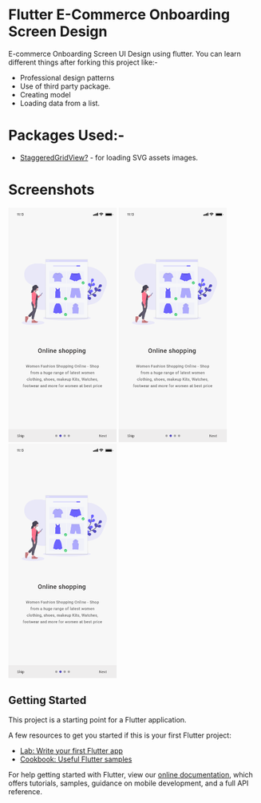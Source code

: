# Flutter E-Commerce Onboarding Screen Design

E-commerce Onboarding Screen UI Design using flutter. You can learn different things after forking this project like:-
  - Professional design patterns
  - Use of third party package.
  - Creating model
  - Loading data from a list.


# Packages Used:-
  - [StaggeredGridView?](https://pub.dev/packages/flutter_staggered_grid_view) - for loading SVG assets images.


# Screenshots
<img src="/screenshots/screenshot1.png" height="470" >  <img src="/screenshots/screenshot1.png" height="470" >  <img src="/screenshots/screenshot1.png" height="470" >

## Getting Started

This project is a starting point for a Flutter application.

A few resources to get you started if this is your first Flutter project:

- [Lab: Write your first Flutter app](https://flutter.dev/docs/get-started/codelab)
- [Cookbook: Useful Flutter samples](https://flutter.dev/docs/cookbook)

For help getting started with Flutter, view our
[online documentation](https://flutter.dev/docs), which offers tutorials,
samples, guidance on mobile development, and a full API reference.
